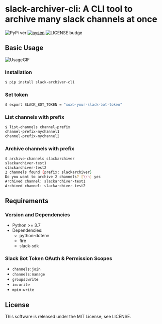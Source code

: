 # slack-archiver-cli: A CLI tool to archive many slack channels at once

![PyPi ver](https://img.shields.io/pypi/v/slack-archiver-cli?style=flat-square)
[![pysen](https://github.com/joe-yama/slack-archiver-cli/actions/workflows/pysen_lint.yml/badge.svg)](https://github.com/joe-yama/slack-archiver-cli/actions/workflows/pysen_lint.yml)
![LICENSE budge](https://img.shields.io/github/license/joe-yama/slack-archiver-cli?style=flat-square)

## Basic Usage

![UsageGIF](https://user-images.githubusercontent.com/17776221/158164007-3fba787e-208a-4686-b06f-17b47ff3bb73.gif)

### Installation

```bash
$ pip install slack-archiver-cli
```

### Set token

```bash
$ export SLACK_BOT_TOKEN = "xoxb-your-slack-bot-token"
```

### List channels with prefix

```bash
$ list-channels channel-prefix
channel-prefix-mychannel1
channel-prefix-mychannel2
```

### Archive channels with prefix

```bash
$ archive-channels slackarchiver
slackarchiver-test1
slackarchiver-test2
2 channels found (prefix: slackarchiver)
Do you want to archive 2 channels? [Y/n] yes
Archived channel: slackarchiver-test1
Archived channel: slackarchiver-test2
```

## Requirements

### Version and Dependencies

- Python >= 3.7
- Dependencies:
  - python-dotenv
  - fire
  - slack-sdk

### Slack Bot Token OAuth & Permission Scopes

- `channels:join`
- `channels:manage`
- `groups:write`
- `im:write`
- `mpim:write`

## License

This software is released under the MIT License, see LICENSE.
